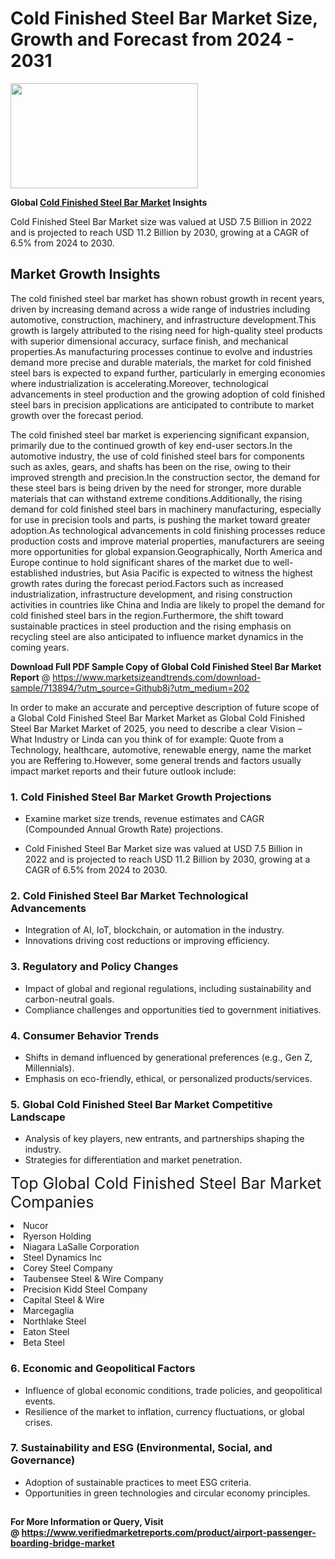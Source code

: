 <H1>Cold Finished Steel Bar Market Size, Growth and Forecast from 2024 - 2031</H1><img class="aligncenter size-medium wp-image-584254" src="https://thirdeyenews.in/wp-content/uploads/2024/09/Global-Market-Research-300x168.jpeg" alt="" width="300" height="168" /><p><strong>Global&nbsp;<a href="https://www.marketsizeandtrends.com/download-sample/713894/?utm_source=Github8j?utm_medium=202">Cold Finished Steel Bar Market</a> Insights</strong></p><p>Cold Finished Steel Bar Market size was valued at USD 7.5 Billion in 2022 and is projected to reach USD 11.2 Billion by 2030, growing at a CAGR of 6.5% from 2024 to 2030.</p><p><h2>Market Growth Insights</h2> <p>The cold finished steel bar market has shown robust growth in recent years, driven by increasing demand across a wide range of industries including automotive, construction, machinery, and infrastructure development.This growth is largely attributed to the rising need for high-quality steel products with superior dimensional accuracy, surface finish, and mechanical properties.As manufacturing processes continue to evolve and industries demand more precise and durable materials, the market for cold finished steel bars is expected to expand further, particularly in emerging economies where industrialization is accelerating.Moreover, technological advancements in steel production and the growing adoption of cold finished steel bars in precision applications are anticipated to contribute to market growth over the forecast period. </p> <p>The cold finished steel bar market is experiencing significant expansion, primarily due to the continued growth of key end-user sectors.In the automotive industry, the use of cold finished steel bars for components such as axles, gears, and shafts has been on the rise, owing to their improved strength and precision.In the construction sector, the demand for these steel bars is being driven by the need for stronger, more durable materials that can withstand extreme conditions.Additionally, the rising demand for cold finished steel bars in machinery manufacturing, especially for use in precision tools and parts, is pushing the market toward greater adoption.As technological advancements in cold finishing processes reduce production costs and improve material properties, manufacturers are seeing more opportunities for global expansion.Geographically, North America and Europe continue to hold significant shares of the market due to well-established industries, but Asia Pacific is expected to witness the highest growth rates during the forecast period.Factors such as increased industrialization, infrastructure development, and rising construction activities in countries like China and India are likely to propel the demand for cold finished steel bars in the region.Furthermore, the shift toward sustainable practices in steel production and the rising emphasis on recycling steel are also anticipated to influence market dynamics in the coming years.</p><p><span class=""><strong>Download Full PDF Sample Copy of Global Cold Finished Steel Bar Market Report</strong> @ <a href="https://www.marketsizeandtrends.com/download-sample/713894/?utm_source=Github8j?utm_medium=202" target="_blank">https://www.marketsizeandtrends.com/download-sample/713894/?utm_source=Github8j?utm_medium=202</a></span></p><p>In order to make an accurate and perceptive description of future scope of a Global&nbsp;Cold Finished Steel Bar Market Market as Global&nbsp;Cold Finished Steel Bar Market Market of 2025, you need to describe a clear Vision &ndash; What Industry or Linda can you think of for example: Quote from a Technology, healthcare, automotive, renewable energy, name the market you are Reffering to.However, some general trends and factors usually impact market reports and their future outlook include:</p><h3>1.&nbsp;<strong>Cold Finished Steel Bar Market Growth Projections</strong></h3><ul><li>Examine market size trends, revenue estimates and CAGR (Compounded Annual Growth Rate) projections.</li><li><p>Cold Finished Steel Bar Market size was valued at USD 7.5 Billion in 2022 and is projected to reach USD 11.2 Billion by 2030, growing at a CAGR of 6.5% from 2024 to 2030.</p></li></ul><h3>2.&nbsp;<strong>Cold Finished Steel Bar Market Technological Advancements</strong></h3><ul><li>Integration of AI, IoT, blockchain, or automation in the industry.</li><li>Innovations driving cost reductions or improving efficiency.</li></ul><h3>3.&nbsp;<strong>Regulatory and Policy Changes</strong></h3><ul><li>Impact of global and regional regulations, including sustainability and carbon-neutral goals.</li><li>Compliance challenges and opportunities tied to government initiatives.</li></ul><h3>4.&nbsp;<strong>Consumer Behavior Trends</strong></h3><ul><li>Shifts in demand influenced by generational preferences (e.g., Gen Z, Millennials).</li><li>Emphasis on eco-friendly, ethical, or personalized products/services.</li></ul><h3>5.&nbsp;<strong>Global Cold Finished Steel Bar Market Competitive Landscape</strong></h3><ul><li>Analysis of key players, new entrants, and partnerships shaping the industry.</li><li>Strategies for differentiation and market penetration.</li></ul><p data-pm-slice="1 1 []"><span style="color: inherit; font-family: inherit; font-size: 25px;">Top Global Cold Finished Steel Bar Market Companies</span></p><div class="" data-test-id=""><p><li>Nucor</li><li> Ryerson Holding</li><li> Niagara LaSalle Corporation</li><li> Steel Dynamics Inc</li><li> Corey Steel Company</li><li> Taubensee Steel & Wire Company</li><li> Precision Kidd Steel Company</li><li> Capital Steel & Wire</li><li> Marcegaglia</li><li> Northlake Steel</li><li> Eaton Steel</li><li> Beta Steel</li></p></div><h3>6.&nbsp;<strong>Economic and Geopolitical Factors</strong></h3><ul><li>Influence of global economic conditions, trade policies, and geopolitical events.</li><li>Resilience of the market to inflation, currency fluctuations, or global crises.</li></ul><h3>7.&nbsp;<strong>Sustainability and ESG (Environmental, Social, and Governance)</strong></h3><ul><li>Adoption of sustainable practices to meet ESG criteria.</li><li>Opportunities in green technologies and circular economy principles.</li></ul><h2><strong style="font-size: 14px;">For More Information or Query, Visit @&nbsp;</strong><a style="background-color: #ffffff; font-size: 14px;" href="https://www.marketsizeandtrends.com/report/cold-finished-steel-bar-market/" target="_blank">https://www.verifiedmarketreports.com/product/airport-passenger-boarding-bridge-market</a></h2>